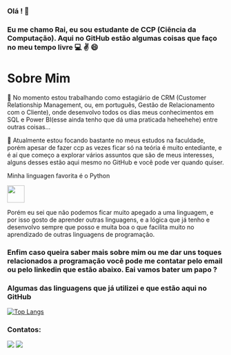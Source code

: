 ### Olá ! 👋
### Eu me chamo Rai, eu sou estudante de CCP (Ciência da Computação). Aqui no GitHub estão algumas coisas que faço no meu tempo livre  :computer: :v: :smile:

# Sobre Mim

:briefcase: No momento estou trabalhando como estagiário de CRM (Customer Relationship Management, ou, em português, Gestão de Relacionamento com o Cliente), onde desenvolvo todos os dias meus conhecimentos em SQL e Power BI(esse ainda tenho que dá uma praticada heheehehe) entre outras coisas...

:ledger: Atualmente estou focando bastante no meus estudos na faculdade, porém apesar de fazer ccp as vezes ficar só na teória é muito entediante, e é aí que começo a explorar vários assuntos que são de meus interesses, alguns desses estão aqui mesmo no GitHub e você pode ver quando quiser.

Minha linguagen favorita é o Python 

<img src="https://cdn.jsdelivr.net/gh/devicons/devicon/icons/python/python-original.svg" width="40" height="40" />
          
Porém eu sei que não podemos ficar muito apegado a uma linguagem, e por isso gosto de aprender outras linguagens, e a lógica que já tenho e desenvolvo sempre que posso e muita boa o que facilita muito no aprendizado de outras linguagens de programação.

### Enfim caso queira saber mais sobre mim ou me dar uns toques relacionados a programação você pode me contatar pelo email ou pelo linkedin que estão abaixo. Eai vamos bater um papo ?  

### Algumas das linguagens que já utilizei e que estão aqui no GitHub
[![Top Langs](https://github-readme-stats.vercel.app/api/top-langs/?username=raimota&theme=none&layout=compact&show_icons=true&title_color=6e40c9&icon_color=6e40c9)](https://github.com/anuraghazra/github-readme-stats)

### Contatos:

<div>
<a href = "mailto:rmgithub2020@gmail.com"><img src="https://img.shields.io/badge/Gmail-D14836?style=for-the-badge&logo=gmail&logoColor=white" target="_blank"></a>
<a href="https://www.linkedin.com/in/rai-mota-708242218/" target="_blank"><img src="https://img.shields.io/badge/-LinkedIn-%230077B5?style=for-the-badge&logo=linkedin&logoColor=white" target="_blank"></a>   
</div>

<!--
**raimota/raimota** is a ✨ _special_ ✨ repository because its `README.md` (this file) appears on your GitHub profile.

Here are some ideas to get you started:

- 🔭 I’m currently working on ...
- 🌱 I’m currently learning ...
- 👯 I’m looking to collaborate on ...
- 🤔 I’m looking for help with ...
- 💬 Ask me about ...
- 📫 How to reach me: ...
- 😄 Pronouns: ...
- ⚡ Fun fact: ...
-->
